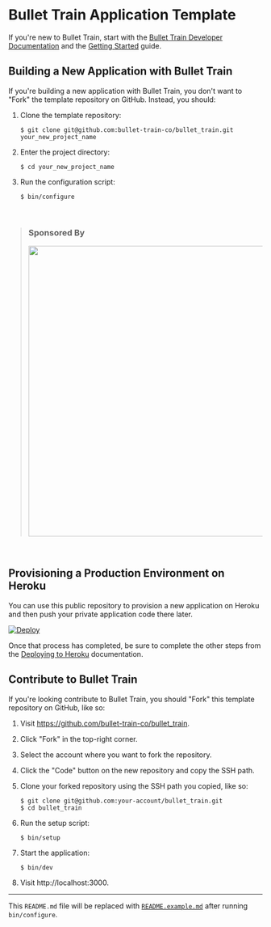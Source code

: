 # Bullet Train Application Template
If you're new to Bullet Train, start with the [Bullet Train Developer Documentation](https://bullettrain.co/docs) and the [Getting Started](https://bullettrain.co/docs/getting-started) guide.

## Building a New Application with Bullet Train
If you're building a new application with Bullet Train, you don't want to "Fork" the template repository on GitHub. Instead, you should:

1. Clone the template repository:

    ```
    $ git clone git@github.com:bullet-train-co/bullet_train.git your_new_project_name
    ```
    
2. Enter the project directory:

    ```
    $ cd your_new_project_name
    ```

3. Run the configuration script:

    ```
    $ bin/configure
    ```

<br>

> ### Sponsored By
> 
> <a href="https://www.clickfunnels.com"><img src="https://images.clickfunnel.com/uploads/digital_asset/file/176632/clickfunnels-dark-logo.svg" width="575" /></a>

<br>

## Provisioning a Production Environment on Heroku
You can use this public repository to provision a new application on Heroku and then push your private application code there later.

[![Deploy](https://www.herokucdn.com/deploy/button.svg)](https://heroku.com/deploy?template=http://github.com/bullet-train-co/bullet_train)

Once that process has completed, be sure to complete the other steps from the [Deploying to Heroku](https://bullettrain.co/docs/heroku) documentation.

## Contribute to Bullet Train
If you're looking contribute to Bullet Train, you should "Fork" this template repository on GitHub, like so:

1. Visit https://github.com/bullet-train-co/bullet_train.
2. Click "Fork" in the top-right corner.
3. Select the account where you want to fork the repository.
4. Click the "Code" button on the new repository and copy the SSH path.
5. Clone your forked repository using the SSH path you copied, like so:

    ```
    $ git clone git@github.com:your-account/bullet_train.git
    $ cd bullet_train
    ```

6. Run the setup script:

    ```
    $ bin/setup
    ```

7. Start the application:

    ```
    $ bin/dev
    ```

8. Visit http://localhost:3000.

---

This `README.md` file will be replaced with [`README.example.md`](./README.example.md) after running `bin/configure`.
